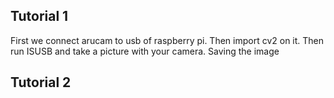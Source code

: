 ## Tutorial 1
First we connect arucam to usb of raspberry pi. Then import cv2 on it.
Then run ISUSB and take a picture with your camera. Saving the image

## Tutorial 2